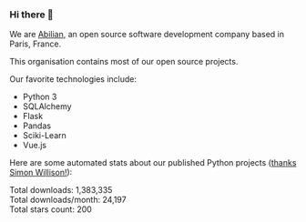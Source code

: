 ### Hi there 👋

We are [Abilian](https://abilian.com/), an open source software development company based in Paris, France.

This organisation contains most of our open source projects.

Our favorite technologies include:

- Python 3
- SQLAlchemy
- Flask
- Pandas
- Sciki-Learn
- Vue.js

Here are some automated stats about our published Python projects
([thanks Simon Willison!][sw-post]):

<!--marker-->
Total downloads: 1,383,335<br>
Total downloads/month: 24,197<br>
Total stars count: 200
<!--end-->

[sw-post]: https://simonwillison.net/2020/Jul/10/self-updating-profile-readme/
